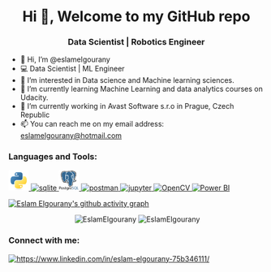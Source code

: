 
<h1 align="center">Hi 👋, Welcome to my GitHub repo</h1>
<h3 align="center"> Data Scientist | Robotics Engineer </h3>



- 👋 Hi, I’m @eslamelgourany
- 💻 Data Scientist | ML Engineer
- 👀 I’m interested in Data science and Machine learning sciences.
- 🌱 I’m currently learning Machine Learning and data analytics courses on Udacity.
- 💞️ I’m currently working in Avast Software s.r.o in Prague, Czech Republic
- 📫 You can reach me on my email address: eslamelgourany@hotmail.com


<!---
eslamelgourany/eslamelgourany is a ✨ special ✨ repository because its `README.md` (this file) appears on your GitHub profile.
You can click the Preview link to take a look at your changes.
--->

<p> <h3 align="left">Languages and Tools:</h3>
<a href="https://www.python.org" target="_blank"> <img src="https://raw.githubusercontent.com/devicons/devicon/master/icons/python/python-original.svg" alt="python" width="40" height="40"/> </a>  <a href="https://www.sqlite.org/" target="_blank"> <img src="https://www.vectorlogo.zone/logos/sqlite/sqlite-icon.svg" alt="sqlite" width="40" height="40"/> </a> <a href="https://www.postgresql.org" target="_blank"> <img src="https://raw.githubusercontent.com/devicons/devicon/master/icons/postgresql/postgresql-original-wordmark.svg" alt="postgresql" width="40" height="40"/> </a> <a href="https://postman.com" target="_blank"> <img src="https://www.vectorlogo.zone/logos/getpostman/getpostman-icon.svg" alt="postman" width="40" height="40"/> </a> 
<a href="https://https://jupyter.org/" target="_blank"> <img src="https://upload.wikimedia.org/wikipedia/commons/thumb/3/38/Jupyter_logo.svg/800px-Jupyter_logo.svg.png" alt="jupyter" width="40" height="40"/> </a> 
<a href="https://opencv.org/" target="_blank"> <img src="https://3.bp.blogspot.com/-yvrV6MUueGg/ToICp0YIDPI/AAAAAAAAADg/SYKg4dWpyC43AAfrDwBTR0VYmYT0QshEgCPcBGAYYCw/s200/OpenCV_Logo.png" alt="OpenCV" width="40" height="40"/> </a> 
<a href="https://powerbi.microsoft.com/en-us/" target="_blank"> <img src="https://www.bconcepts.pt/wp-content/uploads/2019/04/PowerBI-Logo.png" alt="Power BI" width="40" height="40"/> </a> 
</p>


[![Eslam Elgourany's github activity graph](https://activity-graph.herokuapp.com/graph?username=eslamelgourany&theme=xcode)](https://github.com/eslamelgourany/github-readme-activity-graph)

<p align="center">
  &nbsp;<img width="48%" src="https://github-readme-stats.vercel.app/api?username=eslamelgourany&show_icons=true&locale=en&theme=radical" alt="EslamElgourany" />
  <img src="https://github-readme-stats.vercel.app/api/top-langs?username=eslamelgourany&show_icons=true&locale=en&layout=compact&theme=radical" alt="EslamElgourany" />
</p>



<h3 align="left">Connect with me:</h3>
<p align="left">
<a href="https://www.linkedin.com/in/eslam-elgourany-75b346111/" target="blank"><img align="center" src="https://raw.githubusercontent.com/rahuldkjain/github-profile-readme-generator/master/src/images/icons/Social/linked-in-alt.svg" alt="https://www.linkedin.com/in/eslam-elgourany-75b346111/" height="30" width="40" /></a>
</p>
